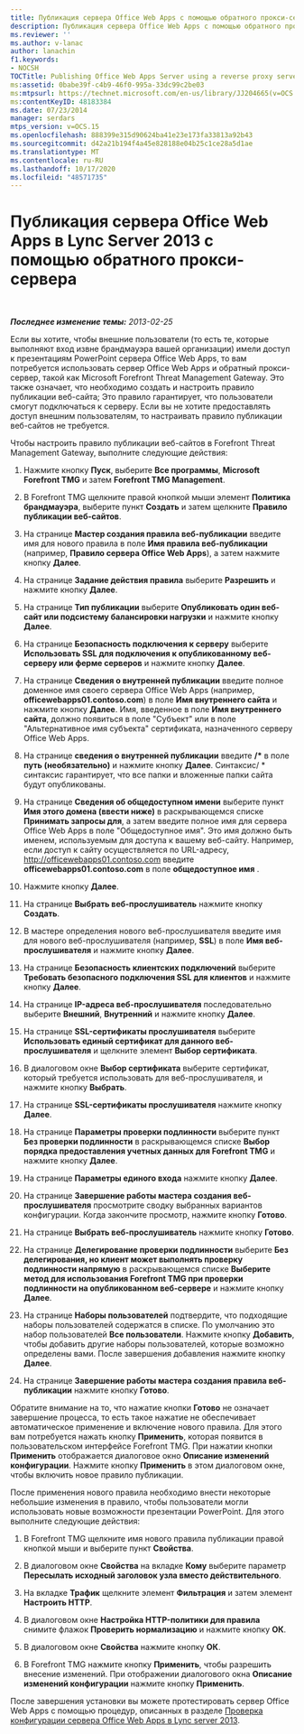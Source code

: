 ```yaml
---
title: Публикация сервера Office Web Apps с помощью обратного прокси-сервера
description: Публикация сервера Office Web Apps с помощью обратного прокси-сервера.
ms.reviewer: ''
ms.author: v-lanac
author: lanachin
f1.keywords:
- NOCSH
TOCTitle: Publishing Office Web Apps Server using a reverse proxy server
ms:assetid: 0babe39f-c4b9-46f0-995a-33dc99c2be03
ms:mtpsurl: https://technet.microsoft.com/en-us/library/JJ204665(v=OCS.15)
ms:contentKeyID: 48183384
ms.date: 07/23/2014
manager: serdars
mtps_version: v=OCS.15
ms.openlocfilehash: 888399e315d90624ba41e23e173fa33813a92b43
ms.sourcegitcommit: d42a21b194f4a45e828188e04b25c1ce28a5d1ae
ms.translationtype: MT
ms.contentlocale: ru-RU
ms.lasthandoff: 10/17/2020
ms.locfileid: "48571735"
---
```

# <a name="publishing-office-web-apps-server-in-lync-server-2013-using-a-reverse-proxy-server"></a>Публикация сервера Office Web Apps в Lync Server 2013 с помощью обратного прокси-сервера

<div data-xmlns="http://www.w3.org/1999/xhtml">

<div class="topic" data-xmlns="http://www.w3.org/1999/xhtml" data-msxsl="urn:schemas-microsoft-com:xslt" data-cs="https://msdn.microsoft.com/">

<div data-asp="https://msdn2.microsoft.com/asp">



</div>

<div id="mainSection">

<div id="mainBody">

<span> </span>

_**Последнее изменение темы:** 2013-02-25_

Если вы хотите, чтобы внешние пользователи (то есть те, которые выполняют вход извне брандмауэра вашей организации) имели доступ к презентациям PowerPoint сервера Office Web Apps, то вам потребуется использовать сервер Office Web Apps и обратный прокси-сервер, такой как Microsoft Forefront Threat Management Gateway. Это также означает, что необходимо создать и настроить правило публикации веб-сайта; Это правило гарантирует, что пользователи смогут подключаться к серверу. Если вы не хотите предоставлять доступ внешним пользователям, то настраивать правило публикации веб-сайтов не требуется.

Чтобы настроить правило публикации веб-сайтов в Forefront Threat Management Gateway, выполните следующие действия:

1.  Нажмите кнопку **Пуск**, выберите **Все программы**, **Microsoft Forefront TMG** и затем **Forefront TMG Management**.

2.  В Forefront TMG щелкните правой кнопкой мыши элемент **Политика брандмауэра**, выберите пункт **Создать** и затем щелкните **Правило публикации веб-сайтов**.

3.  На странице **Мастер создания правила веб-публикации** введите имя для нового правила в поле **Имя правила веб-публикации** (например, **Правило сервера Office Web Apps**), а затем нажмите кнопку **Далее**.

4.  На странице **Задание действия правила** выберите **Разрешить** и нажмите кнопку **Далее**.

5.  На странице **Тип публикации** выберите **Опубликовать один веб-сайт или подсистему балансировки нагрузки** и нажмите кнопку **Далее**.

6.  На странице **Безопасность подключения к серверу** выберите **Использовать SSL для подключения к опубликованному веб-серверу или ферме серверов** и нажмите кнопку **Далее**.

7.  На странице **Сведения о внутренней публикации** введите полное доменное имя своего сервера Office Web Apps (например, **officewebapps01.contoso.com**) в поле **Имя внутреннего сайта** и нажмите кнопку **Далее**. Имя, введенное в поле **Имя внутреннего сайта**, должно появиться в поле "Субъект" или в поле "Альтернативное имя субъекта" сертификата, назначенного серверу Office Web Apps.

8.  На странице **сведения о внутренней публикации** введите **/\*** в поле **путь (необязательно)** и нажмите кнопку **Далее**. Синтаксис/ \* синтаксис гарантирует, что все папки и вложенные папки сайта будут опубликованы.

9.  На странице **Сведения об общедоступном имени** выберите пункт **Имя этого домена (ввести ниже)** в раскрывающемся списке **Принимать запросы для**, а затем введите полное имя для сервера Office Web Apps в поле "Общедоступное имя". Это имя должно быть именем, используемым для доступа к вашему веб-сайту. Например, если доступ к сайту осуществляется по URL-адресу, http://officewebapps01.contoso.com введите **officewebapps01.contoso.com** в поле **общедоступное имя** .

10. Нажмите кнопку **Далее**.

11. На странице **Выбрать веб-прослушиватель** нажмите кнопку **Создать**.

12. В мастере определения нового веб-прослушивателя введите имя для нового веб-прослушивателя (например, **SSL**) в поле **Имя веб-прослушивателя** и нажмите кнопку **Далее**.

13. На странице **Безопасность клиентских подключений** выберите **Требовать безопасного подключения SSL для клиентов** и нажмите кнопку **Далее**.

14. На странице **IP-адреса веб-прослушивателя** последовательно выберите **Внешний**, **Внутренний** и нажмите кнопку **Далее**.

15. На странице **SSL-сертификаты прослушивателя** выберите **Использовать единый сертификат для данного веб-прослушивателя** и щелкните элемент **Выбор сертификата**.

16. В диалоговом окне **Выбор сертификата** выберите сертификат, который требуется использовать для веб-прослушивателя, и нажмите кнопку **Выбрать**.

17. На странице **SSL-сертификаты прослушивателя** нажмите кнопку **Далее**.

18. На странице **Параметры проверки подлинности** выберите пункт **Без проверки подлинности** в раскрывающемся списке **Выбор порядка предоставления учетных данных для Forefront TMG** и нажмите кнопку **Далее**.

19. На странице **Параметры единого входа** нажмите кнопку **Далее**.

20. На странице **Завершение работы мастера создания веб-прослушивателя** просмотрите сводку выбранных вариантов конфигурации. Когда закончите просмотр, нажмите кнопку **Готово**.

21. На странице **Выбрать веб-прослушиватель** нажмите кнопку **Готово**.

22. На странице **Делегирование проверки подлинности** выберите **Без делегирования, но клиент может выполнять проверку подлинности напрямую** в раскрывающемся списке **Выберите метод для использования Forefront TMG при проверки подлинности на опубликованном веб-сервере** и нажмите кнопку **Далее**.

23. На странице **Наборы пользователей** подтвердите, что подходящие наборы пользователей содержатся в списке. По умолчанию это набор пользователей **Все пользователи**. Нажмите кнопку **Добавить**, чтобы добавить другие наборы пользователей, которые возможно определены вами. После завершения добавления нажмите кнопку **Далее**.

24. На странице **Завершение работы мастера создания правила веб-публикации** нажмите кнопку **Готово**.

Обратите внимание на то, что нажатие кнопки **Готово** не означает завершение процесса, то есть такое нажатие не обеспечивает автоматическое применение и включение нового правила. Для этого вам потребуется нажать кнопку **Применить**, которая появится в пользовательском интерфейсе Forefront TMG. При нажатии кнопки **Применить** отображается диалоговое окно **Описание изменений конфигурации**. Нажмите кнопку **Применить** в этом диалоговом окне, чтобы включить новое правило публикации.

После применения нового правила необходимо внести некоторые небольшие изменения в правило, чтобы пользователи могли использовать новые возможности презентации PowerPoint. Для этого выполните следующие действия:

1.  В Forefront TMG щелкните имя нового правила публикации правой кнопкой мыши и выберите пункт **Свойства**.

2.  В диалоговом окне **Свойства** на вкладке **Кому** выберите параметр **Пересылать исходный заголовок узла вместо действительного**.

3.  На вкладке **Трафик** щелкните элемент **Фильтрация** и затем элемент **Настроить HTTP**.

4.  В диалоговом окне **Настройка HTTP-политики для правила** снимите флажок **Проверить нормализацию** и нажмите кнопку **ОК**.

5.  В диалоговом окне **Свойства** нажмите кнопку **ОК**.

6.  В Forefront TMG нажмите кнопку **Применить**, чтобы разрешить внесение изменений. При отображении диалогового окна **Описание изменений конфигурации** нажмите кнопку **Применить**.

После завершения установки вы можете протестировать сервер Office Web Apps с помощью процедур, описанных в разделе [Проверка конфигурации сервера Office Web Apps в Lync server 2013](lync-server-2013-validating-the-configuration-of-office-web-apps-server.md).

</div>

<span> </span>

</div>

</div>

</div>

